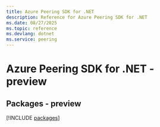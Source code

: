 ```yaml
---
title: Azure Peering SDK for .NET
description: Reference for Azure Peering SDK for .NET
ms.date: 08/27/2025
ms.topic: reference
ms.devlang: dotnet
ms.service: peering
---
```

# Azure Peering SDK for .NET - preview
## Packages - preview
[!INCLUDE [packages](peering-index.md)]